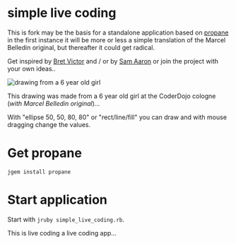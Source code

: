 simple live coding
===============

This is fork may be the basis for a standalone application based on [propane][propane] in the first instance it will be more or less a simple translation of the Marcel Belledin original, but thereafter it could get radical.

Get inspired by [Bret Victor][worrydream] and / or by [Sam Aaron][sonic-pi] or join the project with your own ideas..

![drawing from a 6 year old girl](http://i43.tinypic.com/15n8x9v.jpg)

This drawing was made from a 6 year old girl at the CoderDojo cologne (_with Marcel Belledin original_)...

With "ellipse 50, 50, 80, 80" or "rect/line/fill" you can draw and with mouse dragging change the values.

[propane]:https://github.com/ruby-processing/propane
[sonic-pi]:http://sonic-pi.net/
[worrydream]:http://worrydream.com/#!/LearnableProgramming

Get propane
===============

`jgem install propane`

Start application
================

Start with `jruby simple_live_coding.rb`. 

This is live coding a live coding app...
